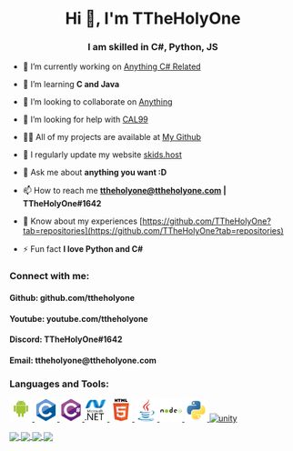 <h1 align="center">Hi 👋, I'm TTheHolyOne</h1>
<h3 align="center">I am skilled in C#, Python, JS</h3>


- 🔭 I’m currently working on [Anything C# Related](https://github.com/TTheHolyOne?tab=repositories)

- 🌱 I’m learning **C and Java**

- 👯 I’m looking to collaborate on [Anything](https://github.com/TTheHolyOne/?tab=repositories)

- 🤝 I’m looking for help with [CAL99](https://github.com/TTheHolyOne/CAL99)

- 👨‍💻 All of my projects are available at [My Github](https://github.com/TTheHolyOne?tab=repositories)

- 📝 I regularly update my website [skids.host](https://skids.host)

- 💬 Ask me about **anything you want :D**

- 📫 How to reach me **ttheholyone@ttheholyone.com | TTheHolyOne#1642**

- 📄 Know about my experiences [https://github.com/TTheHolyOne?tab=repositories](https://github.com/TTheHolyOne?tab=repositories)

- ⚡ Fun fact **I love Python and C#**

<h3 align="left">Connect with me:</h3>
<p align="left">
<h4>Github: github.com/ttheholyone</h4>
<h4>Youtube: youtube.com/ttheholyone</h4>
<h4>Discord: TTheHolyOne#1642</h4>
<h4>Email: ttheholyone@ttheholyone.com</h4>
</p>

<h3 align="left">Languages and Tools:</h3>
<p align="left"> <a href="https://developer.android.com" target="_blank"> <img src="https://raw.githubusercontent.com/devicons/devicon/master/icons/android/android-original-wordmark.svg" alt="android" width="40" height="40"/> </a> <a href="https://www.cprogramming.com/" target="_blank"> <img src="https://raw.githubusercontent.com/devicons/devicon/master/icons/c/c-original.svg" alt="c" width="40" height="40"/> </a> <a href="https://www.w3schools.com/cs/" target="_blank"> <img src="https://raw.githubusercontent.com/devicons/devicon/master/icons/csharp/csharp-original.svg" alt="csharp" width="40" height="40"/> </a> <a href="https://dotnet.microsoft.com/" target="_blank"> <img src="https://raw.githubusercontent.com/devicons/devicon/master/icons/dot-net/dot-net-original-wordmark.svg" alt="dotnet" width="40" height="40"/> </a> <a href="https://www.w3.org/html/" target="_blank"> <img src="https://raw.githubusercontent.com/devicons/devicon/master/icons/html5/html5-original-wordmark.svg" alt="html5" width="40" height="40"/> </a> <a href="https://www.java.com" target="_blank"> <img src="https://raw.githubusercontent.com/devicons/devicon/master/icons/java/java-original.svg" alt="java" width="40" height="40"/> </a> <a href="https://nodejs.org" target="_blank"> <img src="https://raw.githubusercontent.com/devicons/devicon/master/icons/nodejs/nodejs-original-wordmark.svg" alt="nodejs" width="40" height="40"/> </a> <a href="https://www.python.org" target="_blank"> <img src="https://raw.githubusercontent.com/devicons/devicon/master/icons/python/python-original.svg" alt="python" width="40" height="40"/> </a> <a href="https://unity.com/" target="_blank"> <img src="https://www.vectorlogo.zone/logos/unity3d/unity3d-icon.svg" alt="unity" width="40" height="40"/> </a> </p>

<a href="https://github.com/ttheholyone">
  <img align="center" src="https://github-readme-stats.vercel.app/api?username=ttheholyone&show_icons=true&theme=radical" />
</a>
<a href="https://github.com/ttheholyone">
  <img align="center" src="https://github-readme-stats.vercel.app/api/top-langs/?username=ttheholyone&langs_count=20&layout=compact&theme=radical" />
</a>
<a href="https://github.com/ttheholyone">
  <img align="center" src="https://github-readme-stats.vercel.app/api/pin/?username=ttheholyone&theme=radical&repo=skids-host" />
</a>
<a href="https://github.com/ttheholyone">
  <img align="center" src="https://github-readme-stats.vercel.app/api/pin/?username=ttheholyone&theme=radical&repo=cookie-clicker" />
</a>
